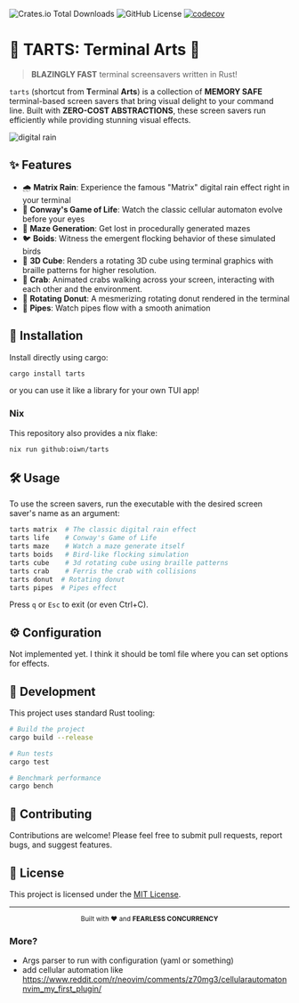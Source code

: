 ![Crates.io Total Downloads](https://img.shields.io/crates/d/tarts)
![GitHub License](https://img.shields.io/github/license/oiwn/tui-screen-savers-rs)
[![codecov](https://codecov.io/gh/oiwn/tui-screen-savers-rs/graph/badge.svg?token=C7G4AX1ASV)](https://codecov.io/gh/oiwn/tui-screen-savers-rs)

# 🦀 TARTS: Terminal Arts 🎨

> **BLAZINGLY FAST** terminal screensavers written in Rust!

`tarts` (shortcut from **T**erminal **Arts**) is a collection of **MEMORY SAFE**
terminal-based screen savers that bring visual delight to your command line.
Built with **ZERO-COST ABSTRACTIONS**, these screen savers run efficiently while
providing stunning visual effects.

![digital rain](https://i.imgur.com/OPKC7Rb.png)

## ✨ Features

- 🌧️ **Matrix Rain**: Experience the famous "Matrix" digital rain effect right in your terminal
- 🧫 **Conway's Game of Life**: Watch the classic cellular automaton evolve before your eyes
- 🧩 **Maze Generation**: Get lost in procedurally generated mazes
- 🐦 **Boids**: Witness the emergent flocking behavior of these simulated birds
- 🧊 **3D Cube**: Renders a rotating 3D cube using terminal graphics with braille patterns for higher resolution.
- 🦀 **Crab**: Animated crabs walking across your screen, interacting with each other and the environment.
- 🍩 **Rotating Donut**: A mesmerizing rotating donut rendered in the terminal
- 🚰 **Pipes**: Watch pipes flow with a smooth animation

## 🚀 Installation

Install directly using cargo:

```bash
cargo install tarts
```

or you can use it like a library for your own TUI app!

### Nix

This repository also provides a nix flake:

```bash
nix run github:oiwn/tarts
```

## 🛠️ Usage

To use the screen savers, run the executable with the desired screen saver's name as an argument:

```bash
tarts matrix  # The classic digital rain effect
tarts life    # Conway's Game of Life
tarts maze    # Watch a maze generate itself
tarts boids   # Bird-like flocking simulation
tarts cube    # 3d rotating cube using braille patterns
tarts crab    # Ferris the crab with collisions
tarts donut  # Rotating donut
tarts pipes  # Pipes effect
```

Press `q` or `Esc` to exit (or even Ctrl+C).

## ⚙️ Configuration

Not implemented yet. I think it should be toml file where you can set options for effects.

## 🧪 Development

This project uses standard Rust tooling:

```bash
# Build the project
cargo build --release

# Run tests
cargo test

# Benchmark performance
cargo bench
```

## 🤝 Contributing

Contributions are welcome! Please feel free to submit pull requests, report bugs, and suggest features.

## 📜 License

This project is licensed under the [MIT License](https://opensource.org/licenses/MIT).

---

<div align="center">
  <sub>Built with ❤️ and <strong>FEARLESS CONCURRENCY</strong></sub>
</div>


### More?

- Args parser to run with configuration (yaml or something)
- add cellular automation like https://www.reddit.com/r/neovim/comments/z70mg3/cellularautomatonnvim_my_first_plugin/
